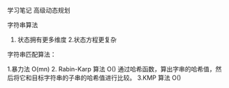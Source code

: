 学习笔记
高级动态规划

字符串算法

1. 状态拥有更多维度
2.状态方程更复杂

字符串匹配算法：
 
1.暴力法 O(mn)
2. Rabin-Karp 算法 O()
通过哈希函数，算出字串的哈希值，然后将它和目标字符串的子串的哈希值进行比较。
3.KMP 算法 O()
